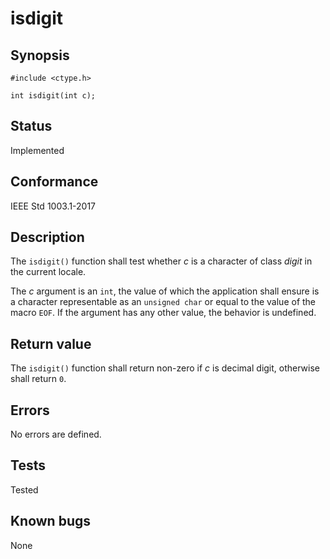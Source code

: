# isdigit

## Synopsis

`#include <ctype.h>`

`int isdigit(int c);`

## Status

Implemented

## Conformance

IEEE Std 1003.1-2017

## Description

The `isdigit()` function shall test whether _c_ is a character of class _digit_ in the current locale.

The _c_ argument is an `int`, the value of which the application shall ensure is a character representable as an
`unsigned char` or equal to the value of the macro `EOF`. If the argument has any other value, the behavior is
undefined.

## Return value

The `isdigit()` function shall return non-zero if _c_ is decimal digit, otherwise shall return `0`.

## Errors

No errors are defined.

## Tests

Tested

## Known bugs

None
